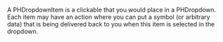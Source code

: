 A PHDropdownItem is a clickable that you would place in a PHDropdown. Each item may have an action where you can put a symbol (or arbitrary data) that is being delivered back to you when this item is selected in the dropdown.
